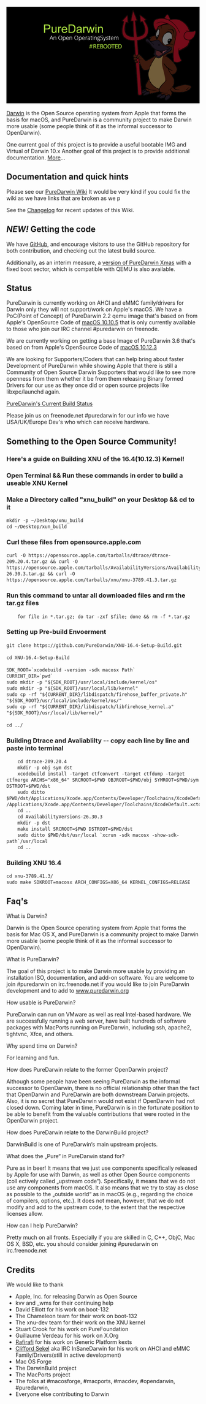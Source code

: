 ![](/PD-Opennow.jpg)

[Darwin](http://en.wikipedia.org/wiki/Darwin_%28operating_system%29) is the Open Source operating system from Apple that forms the basis for macOS, and PureDarwin is a community project to make Darwin more usable (some people think of it as the informal successor to OpenDarwin).

One current goal of this project is to provide a useful bootable IMG and Virtual of Darwin 10.x
Another goal of this project is to provide additional documentation. [More](wiki/About)...

Documentation and quick hints
-----------------------------
Please see our [PureDarwin Wiki](https://github.com/PureDarwin/PureDarwin/wiki/) It would be very kind if you could fix the wiki as we have links that are broken as we p

See the [Changelog](https://github.com/PureDarwin/PureDarwin/wiki/_history) for recent updates of this Wiki.

*NEW!* Getting the code
-------------------------
We have [GitHub](https://github.com/PureDarwin/), and encourage visitors to use the GitHub repository for both contribution, and checking out the latest build source. 

Additionally, as an interim measure, a [version of PureDarwin Xmas](https://github.com/PureDarwin/LegacyDownloads/releases/download/PDXMASNBE01/NewBootEnvironment-XMas-1.7z) with a fixed boot sector, which is compatible with QEMU is also available. 

Status
------

PureDarwin is currently working on AHCI and eMMC family/drivers for Darwin only they will not support/work on Apple's macOS. We have a PoC(Point of Concept) of PureDarwin 2.2 qemu image that's based on from Apple's OpenSource Code of [macOS 10.10.5](http://opensource.apple.com/release/os-x-10105/) that is only currently available to those who join our IRC channel #puredarwin on freenode. 

We are currently working on getting a base Image of PureDarwin 3.6 that's based on from Apple's OpenSource Code of [macOS 10.12.3](https://opensource.apple.com/release/macos-10123.html)

We are looking for Supporters/Coders that can help bring about faster Development of PureDarwin while showing Apple that there is still a Community of Open Source Darwin Supporters that would like to see more openness from them whether it be from them releasing Binary formed Drivers for our use as they once did or open source projects like libxpc/launchd again.

[PureDarwin's Current Build Status](https://puredarwin.github.io/Status.md)

Please join us on freenode.net #puredarwin for our info we have USA/UK/Europe Dev's who which can receive hardware.



## **Something to the Open Source Community!**

### **Here's a guide on Building XNU of the 16.4(10.12.3) Kernel!**  
   
### Open Terminal && Run these commands in order to build a useable XNU Kernel

### Make a Directory called "xnu_build" on your Desktop && cd to it 

```
mkdir -p ~/Desktop/xnu_build
cd ~/Desktop/xun_build
```

### Curl these files from opensource.apple.com

```
curl -O https://opensource.apple.com/tarballs/dtrace/dtrace-209.20.4.tar.gz && curl -O https://opensource.apple.com/tarballs/AvailabilityVersions/AvailabilityVersions-26.30.3.tar.gz && curl -O https://opensource.apple.com/tarballs/xnu/xnu-3789.41.3.tar.gz 
```

### Run this command to untar all downloaded files and rm the tar.gz files

```
 	for file in *.tar.gz; do tar -zxf $file; done && rm -f *.tar.gz
```

### Setting up Pre-build Envoerment 
```
git clone https://github.com/PureDarwin/XNU-16.4-Setup-Build.git   

cd XNU-16.4-Setup-Build   

SDK_ROOT=`xcodebuild -version -sdk macosx Path`
CURRENT_DIR=`pwd`
sudo mkdir -p "${SDK_ROOT}/usr/local/include/kernel/os"
sudo mkdir -p "${SDK_ROOT}/usr/local/lib/kernel"
sudo cp -rf "${CURRENT_DIR}/libdispatch/firehose_buffer_private.h" "${SDK_ROOT}/usr/local/include/kernel/os/"
sudo cp -rf "${CURRENT_DIR}/libdispatch/libfirehose_kernel.a" "${SDK_ROOT}/usr/local/lib/kernel/"   

cd ../

```

### Building Dtrace and Avaliablilty -- copy each line by line and paste into terminal 

```
	cd dtrace-209.20.4
	mkdir -p obj sym dst
	xcodebuild install -target ctfconvert -target ctfdump -target ctfmerge ARCHS="x86_64" SRCROOT=$PWD OBJROOT=$PWD/obj SYMROOT=$PWD/sym DSTROOT=$PWD/dst
	sudo ditto $PWD/dst/Applications/Xcode.app/Contents/Developer/Toolchains/XcodeDefault.xctoolchain /Applications/Xcode.app/Contents/Developer/Toolchains/XcodeDefault.xctoolchain
	cd ..
	cd AvailabilityVersions-26.30.3
	mkdir -p dst
	make install SRCROOT=$PWD DSTROOT=$PWD/dst
	sudo ditto $PWD/dst/usr/local `xcrun -sdk macosx -show-sdk-path`/usr/local
	cd ..
```

### Building XNU 16.4

```
cd xnu-3789.41.3/
sudo make SDKROOT=macosx ARCH_CONFIGS=X86_64 KERNEL_CONFIGS=RELEASE
```



Faq's
-------

What is Darwin?

Darwin is the Open Source operating
system from Apple that forms the
basis for Mac OS X, and PureDarwin is
a community project to make Darwin
more usable (some people think of it
as the informal successor to OpenDarwin).

What is PureDarwin?

The goal of this project is to make
Darwin more usable by providing an
installation ISO, documentation, and
add-on software. You are welcome to
join #puredarwin on irc.freenode.net
if you would like to join PureDarwin
development and to add to
www.puredarwin.org

How usable is PureDarwin?

PureDarwin can run on VMware as well
as real Intel-based hardware. We are
successfully running a web server, have
built hundreds of software packages
with MacPorts running on PureDarwin,
including ssh, apache2, tightvnc, Xfce,
and others.

Why spend time on Darwin?

For learning and fun.

How does PureDarwin relate to the
former OpenDarwin project?

Although some people have been
seeing PureDarwin as the informal
successor to OpenDarwin, there is no
official relationship other than the fact
that OpenDarwin and PureDarwin are
both downstream Darwin projects.
Also, it is no secret that PureDarwin
would not exist if OpenDarwin had not
closed down. Coming later in time,
PureDarwin is in the fortunate position
to be able to benefit from the valuable
contributions that were rooted in the
OpenDarwin project.

How does PureDarwin relate to the
DarwinBuild project?

DarwinBuild is one of PureDarwin‘s
main upstream projects.

What does the „Pure“ in PureDarwin
stand for?

Pure as in beer! It means that we just use components specifically released
by Apple for use with Darwin, as well as other Open Source components (coll
ectively called „upstream code“). Specifically, it means that we do not
use any components from macOS. It also means that we try to stay as close
as possible to the „outside world“ as in macOS (e.g., regarding the choice
of compilers, options, etc.). It does not
mean, however, that we do not modify
and add to the upstream code, to
the extent that the respective licenses
allow.

How can I help PureDarwin?

Pretty much on all fronts. Especially if
you are skilled in C, C++, ObjC, Mac OS
X, BSD, etc. you should consider joining
#puredarwin on irc.freenode.net

Credits
-------

We would like to thank
-   Apple, Inc. for releasing Darwin as Open Source 
-   kvv and _wms for their continuing help
-   David Elliott for his work on boot-132
-   The Chameleon team for their work on boot-132
-   The xnu-dev team for their work on the XNU kernel
-   Stuart Crook for his work on PureFoundation
-   Guillaume Verdeau for his work on X.Org
-   [Rafirafi](https://github.com/rafirafi) for his work on Generic Platform kexts
-   [Clifford Sekel](https://github.com/csekel/) aka IRC InSaneDarwin for his work on AHCI and eMMC Family/Drivers(still in active development)
-   Mac OS Forge 
-   The DarwinBuild project 
-   The MacPorts project
-   The folks at #macosforge, #macports, #macdev, #opendarwin, #puredarwin, 
-   Everyone else contributing to Darwin 
